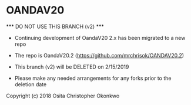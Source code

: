 ﻿# OANDAV20

*** DO NOT USE THIS BRANCH (v2) ***

- Continuing development of OandaV20 2.x has been migrated to a new repo
- The repo is OandaV20.2 (https://github.com/mrchrisok/OANDAV20.2)

- This branch (v2) will be DELETED on 2/15/2019
- Please make any needed arrangements for any forks prior to the deletion date


Copyright (c) 2018 Osita Christopher Okonkwo

